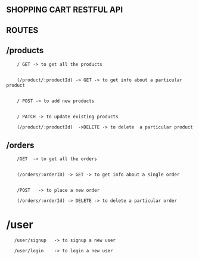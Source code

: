 ## SHOPPING CART RESTFUL API

## ROUTES

##  /products      


        / GET -> to get all the products
        
        
        (/product/:productId) -> GET -> to get info about a particular product
    
    
        / POST -> to add new products
    
    
        / PATCH -> to update existing products
        
        (/product/:productId)  ->DELETE -> to delete  a particular product
        
## /orders


        /GET  -> to get all the orders
        
        
        (/orders/:orderID) -> GET -> to get info about a single order
        
        
        /POST   -> to place a new order
        
        (/orders/:orderId) -> DELETE -> to delete a particular order
        
        
#  /user


       /user/signup   -> to signup a new user
       
       /user/login    -> to login a new user
  
